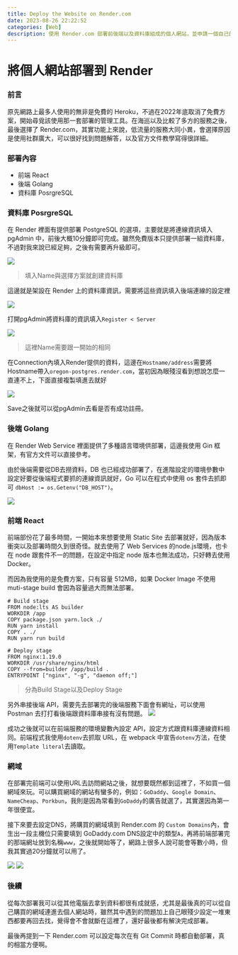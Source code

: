 ```yaml
---
title: Deploy the Website on Render.com
date: 2023-08-26 22:22:52
categories: [Web]
description: 使用 Render.com 部署前後端以及資料庫組成的個人網站，並申請一個自己的 domain name，雖然使用這類部署工具可以減少自己去設定 web server 的時間，不過在熟悉 Nginx 與各種網路概念之後，一定要使用不同方式再來部署一次。
---
```

# 將個人網站部署到 Render

### 前言
原先網路上最多人使用的無非是免費的 Heroku，不過在2022年底取消了免費方案，開始尋覓該使用那一套部署的管理工具。在海巡以及比較了多方的服務之後，最後選擇了 Render.com，其實功能上來說，低流量的服務大同小異，會選擇原因是使用社群廣大，可以很好找到問題解答，以及官方文件教學寫得很詳細。


### 部署內容
- 前端 React
- 後端 Golang
- 資料庫 PosrgreSQL

### 資料庫 PosrgreSQL
在 Render 裡面有提供部署 PostgreSQL 的選項，主要就是將連線資訊填入 pgAdmin 中，前後大概10分鐘即可完成。雖然免費版本只提供部署一組資料庫，不過對我來說已經足夠，之後有需要再升級即可。

![](https://i.imgur.com/79mEvXA.png)
>填入Name與選擇方案就創建資料庫

這邊就是架設在 Render 上的資料庫資訊，需要將這些資訊填入後端連線的設定裡

![](https://i.imgur.com/757UjnX.png)

打開pgAdmin將資料庫的資訊填入`Register < Server`

![](https://i.imgur.com/HLihRyf.png)
> 這裡Name需要跟一開始的相同

在Connection內填入Render提供的資料，這邊在`Hostname/address`需要將Hostname帶入`oregon-postgres.render.com`，當初因為眼殘沒看到想說怎麼一直連不上，下面直接複製填進去就好

![](https://i.imgur.com/BBn7wyS.png)

Save之後就可以從pgAdmin去看是否有成功註冊。

### 後端 Golang
在 Render Web Service 裡面提供了多種語言環境供部署，這邊我使用 Gin 框架，有官方文件可以直接參考。

由於後端需要從DB去撈資料，DB 也已經成功部署了，在進階設定的環境參數中設定好要從後端程式要抓的連線資訊就好，Go 可以在程式中使用 os 套件去抓即可 `dbHost := os.Getenv("DB_HOST")`。

![](https://i.imgur.com/VpchEOT.png)


### 前端 React
前端部份花了最多時間，一開始本來想要使用 Static Site 去部署就好，因為版本衝突以及部署時間久到很奇怪。就去使用了 Web Services 的node.js環境，也卡在 node 跟套件不一的問題，在設定中指定 node 版本也無法成功，只好轉去使用Docker。

而因為我使用的是免費方案，只有容量 512MB，如果 Docker Image 不使用 muti-stage build 會因為容量過大而無法部署。

```dockerfile!
# Build stage
FROM node:lts AS builder
WORKDIR /app
COPY package.json yarn.lock ./
RUN yarn install
COPY . ./
RUN yarn run build

# Deploy stage
FROM nginx:1.19.0
WORKDIR /usr/share/nginx/html
COPY --from=builder /app/build .
ENTRYPOINT ["nginx", "-g", "daemon off;"]
```
>分為Build Stage以及Deploy Stage


另外串接後端 API，需要先去部署完的後端服務下面會有網址，可以使用 Postman 去打打看後端跟資料庫串接有沒有問題。
![](https://i.imgur.com/Pe2eopg.png)

成功之後就可以在前端服務的環境變數內設定 API，設定方式跟資料庫連線資料相同。前端程式我使用`dotenv`去抓取 URL，在 webpack 中宣告`dotenv`方法，在使用`Template literal`去讀取。

### 網域
在部署完前端可以使用URL去訪問網站之後，就想要既然都到這裡了，不如買一個網域來玩。可以購買網域的網站有蠻多的，例如：`GoDaddy`、`Google Domain`、`NameCheap`、`Porkbun`，我則是因為常看到`GoDaddy`的廣告就選了，其實還因為第一年很便宜。

接下來要去設定DNS，將購買的網域填到 Render.com 的 `Custom Domains`內，會生出一段主機位只需要填到 GoDaddy.com DNS設定中的類型`A`，再將前端部署完的那端網址放到名稱`www`，之後就開始等了，網路上很多人說可能會等數小時，但我其實過20分鐘就可以用了。

![](https://i.imgur.com/T827W2T.png)
![](https://i.imgur.com/CZoNyAH.png)

### 後續
從每次部署我可以從其他電腦去拿到資料都很有成就感，尤其是最後真的可以從自己購買的網域連進去個人網站時，雖然其中遇到的問題加上自己眼殘少設定一堆東西都要再回去找，覺得會不會就斷在這裡了，還好最後都有解決完成部署。

最後再提到一下 Render.com 可以設定每次在有 Git Commit 時都自動部署，真的相當方便啊。 